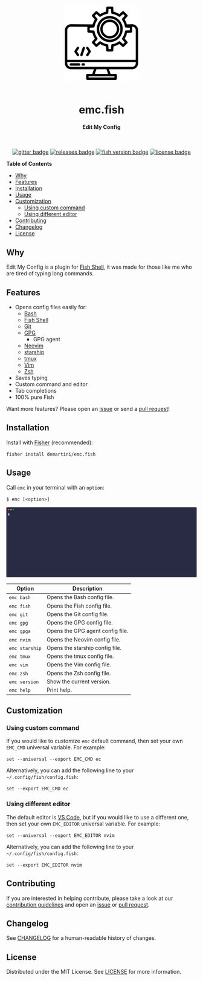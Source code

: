 <div align="center">
  <br>
  <img src="./.github/assets/logo.svg" alt="Logo" width="200">
  <br><br>

  <h1>emc.fish</h1>
  <h4>Edit My Config</h4>
  <br>

[![gitter badge][]][gitter] [![releases badge][]][releases] [![fish version badge][]][fish shell] [![license badge][]][license]
</div>

**Table of Contents**
- [Why](#why)
- [Features](#features)
- [Installation](#installation)
- [Usage](#usage)
- [Customization](#customization)
  - [Using custom command](#using-custom-command)
  - [Using different editor](#using-different-editor)
- [Contributing](#contributing)
- [Changelog](#changelog)
- [License](#license)

## Why

Edit My Config is a plugin for [Fish Shell][], it was made for those like me who are tired of typing long commands.

## Features

* Opens config files easily for:
  * [Bash][]
  * [Fish Shell][]
  * [Git][]
  * [GPG][]
    * GPG agent
  * [Neovim][]
  * [starship][]
  * [tmux][]
  * [Vim][]
  * [Zsh][]
* Saves typing
* Custom command and editor
* Tab completions
* 100% pure Fish

Want more features? Please open an [issue][] or send a [pull request][]!

## Installation

Install with [Fisher][] (recommended):

```fish
fisher install demartini/emc.fish
```

## Usage

Call `emc` in your terminal with an `option`:

```fish
$ emc [<option>]
```

![demo][]

| **Option**     | **Description**                  |
| -------------- | -------------------------------- |
| `emc bash`     | Opens the Bash config file.      |
| `emc fish`     | Opens the Fish config file.      |
| `emc git`      | Opens the Git config file.       |
| `emc gpg`      | Opens the GPG config file.       |
| `emc gpga`     | Opens the GPG agent config file. |
| `emc nvim`     | Opens the Neovim config file.    |
| `emc starship` | Opens the starship config file.  |
| `emc tmux`     | Opens the tmux config file.      |
| `emc vim`      | Opens the Vim config file.       |
| `emc zsh`      | Opens the Zsh config file.       |
| `emc version`  | Show the current version.        |
| `emc help`     | Print help.                      |

## Customization

### Using custom command

If you would like to customize `emc` default command, then set your own `EMC_CMD` universal variable. For example:

```fish
set --universal --export EMC_CMD ec
```

Alternatively, you can add the following line to your `~/.config/fish/config.fish`:

```fish
set --export EMC_CMD ec
```

### Using different editor

The default editor is [VS Code][], but if you would like to use a different one, then set your own `EMC_EDITOR` universal variable. For example:

```fish
set --universal --export EMC_EDITOR nvim
```

Alternatively, you can add the following line to your `~/.config/fish/config.fish`:

```fish
set --export EMC_EDITOR nvim
```

## Contributing

If you are interested in helping contribute, please take a look at our [contribution guidelines][] and open an [issue][] or [pull request][].

## Changelog

See [CHANGELOG][] for a human-readable history of changes.

## License

Distributed under the MIT License. See [LICENSE][] for more information.

[bash]: https://www.gnu.org/software/bash
[changelog]: CHANGELOG.md
[contribution guidelines]: CONTRIBUTING.md
[demo]: .github/assets/demo.svg
[fish shell]: https://fishshell.com
[fish version badge]: https://img.shields.io/badge/fish-3.1.2%2B-53AF47?colorA=252525&style=for-the-badge
[fisher]: https://github.com/jorgebucaran/fisher
[git]: https://git-scm.com
[gitter badge]: https://img.shields.io/gitter/room/demartini/emc.fish?colorA=252525&colorB=53AF47&logo=gitter&style=for-the-badge
[gitter]: https://gitter.im/demartini/emc.fish?utm_source=badge&utm_medium=badge&utm_campaign=pr-badge
[gpg]: https://gnupg.org
[issue]: https://github.com/demartini/emc.fish/issues
[license badge]: https://img.shields.io/github/license/demartini/emc.fish?colorA=252525&colorB=53AF47&style=for-the-badge
[license]: LICENSE
[neovim]: https://neovim.io
[pull request]: https://github.com/demartini/emc.fish/pulls
[releases badge]: https://img.shields.io/github/v/release/demartini/emc.fish?colorA=252525&colorB=53AF47&label=Version&style=for-the-badge
[releases]: https://github.com/demartini/emc.fish/releases
[starship]: https://starship.rs
[tmux]: https://github.com/tmux/tmux
[vim]: https://www.vim.org
[vs code]: https://code.visualstudio.com
[zsh]: https://www.zsh.org
